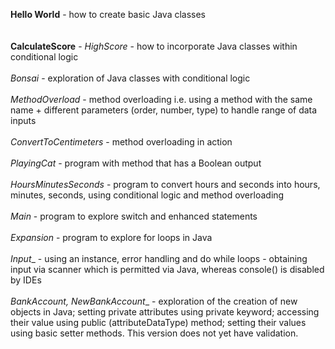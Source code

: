 **Hello World** - how to create basic Java classes </br> </br></br>
**CalculateScore** - _HighScore_ - how to incorporate Java classes within conditional logic </br></br>
               _Bonsai_   - exploration of Java classes with conditional logic </br></br>
               _MethodOverload_ - method overloading i.e. using a method with the same name + different parameters (order, number, type) to handle range of data inputs </br></br>
               _ConvertToCentimeters_ - method overloading in action </br></br>
               _PlayingCat_ - program with method that has a Boolean output </br></br> 
               _HoursMinutesSeconds_ - program to convert hours and seconds into hours, minutes, seconds, using conditional logic and method overloading </br></br>
               _Main_ - program to explore switch and enhanced statements</br></br>
               _Expansion_ - program to explore for loops in Java</br></br>
               _Input__ - using an instance, error handling and do while loops - obtaining input via scanner which is permitted via Java, whereas console() is disabled by IDEs</br></br>
               _BankAccount, NewBankAccount__ - exploration of the creation of new objects in Java; setting private attributes using private keyword; accessing their value using public (attributeDataType) method; setting their values using basic setter methods. This version does not yet have validation.</br></br>
               
